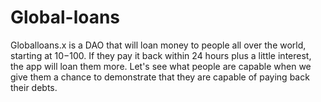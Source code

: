 # Global-loans
Globalloans.x is a DAO that will loan money to people all over the world, starting at $10-$100. If they pay it back within 24 hours plus a little interest, the app will loan them more. Let's see what people are capable when we give them a chance to demonstrate that they are capable of paying back their debts. 
